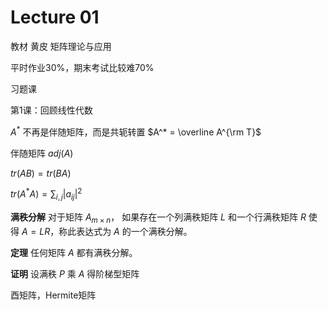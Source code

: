 # Lecture 01

教材 黄皮 矩阵理论与应用

平时作业30%，期末考试比较难70%

习题课

第1课：回顾线性代数

$A^*$ 不再是伴随矩阵，而是共轭转置 $A^* = \overline A^{\rm T}$

伴随矩阵 $adj(A)$

$tr(AB) = tr(BA)$

$tr(A^* A) = \sum_{i, j} |a_{ij}|^2$

**满秩分解** 对于矩阵 $A_{m\times n}$， 如果存在一个列满秩矩阵 $L$ 和一个行满秩矩阵 $R$ 使得 $A = LR$，称此表达式为 $A$ 的一个满秩分解。

**定理** 任何矩阵 $A$ 都有满秩分解。

**证明** 设满秩 $P$ 乘 $A$ 得阶梯型矩阵

酉矩阵，Hermite矩阵
